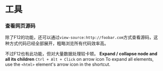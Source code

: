 # 工具


### 查看网页源码

除了F12的功能，还可以通过`view-source:http://foobar.com`方式查看源码，这种方式代码已经全部展开，粗略浏览所有代码效率高。

不过F12也有此功能，但对大量数据处理较卡顿。
**Expand / collapse node and all its children**
`Ctrl + Alt + Click` on arrow icon
To expand all elements, use the `<html>` element's arrow icon in the shortcut.


